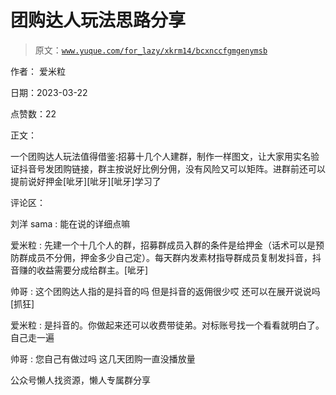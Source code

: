 # 团购达人玩法思路分享

> 原文：[`www.yuque.com/for_lazy/xkrm14/bcxnccfgmgenymsb`](https://www.yuque.com/for_lazy/xkrm14/bcxnccfgmgenymsb)

作者： 爱米粒

日期：2023-03-22

点赞数：22

正文：

一个团购达人玩法值得借鉴:招募十几个人建群，制作一样图文，让大家用实名验证抖音号发团购链接，群主按说好比例分佣，没有风险又可以矩阵。进群前还可以提前说好押金[呲牙][呲牙][呲牙]学习了

评论区：

刘洋 sama : 能在说的详细点嘛

爱米粒 : 先建一个十几个人的群，招募群成员入群的条件是给押金（话术可以是预防群成员不分佣，押金多少自己定）。每天群内发素材指导群成员复制发抖音，抖音赚的收益需要分成给群主。[呲牙]

帅哥 : 这个团购达人指的是抖音的吗 但是抖音的返佣很少哎 还可以在展开说说吗 [抓狂]

爱米粒 : 是抖音的。你做起来还可以收费带徒弟。对标账号找一个看看就明白了。自己走一遍

帅哥 : 您自己有做过吗 这几天团购一直没播放量

公众号懒人找资源，懒人专属群分享

